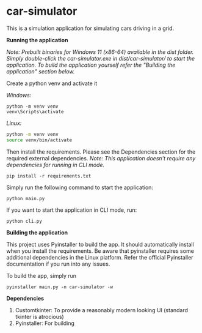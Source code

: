 # car-simulator

This is a simulation application for simulating cars driving in a grid. 

**Running the application**

*Note: Prebuilt binaries for Windows 11 (x86-64) available in the dist folder. Simply double-click
the car-simulator.exe in dist/car-simulator/ to start the application. To build the application yourself 
refer the "Building the application" section below.*

Create a python venv and activate it

*Windows:*

```commandline
python -m venv venv
venv\Scripts\activate
```

*Linux:*

```bash
python -m venv venv
source venv/bin/activate
```
Then install the requirements. Please see the Dependencies section for the required external 
dependencies. *Note: This application doesn't require any dependencies for running in CLI mode.*

```commandline
pip install -r requirements.txt
```
Simply run the following command to start the application:

```commandline
python main.py
```
If you want to start the application in CLI mode, run:

```commandline
python cli.py
```

**Building the application**

This project uses Pyinstaller to build the app. It should automatically install when 
you install the requirements. Be aware that pyinstaller requires some additional 
dependencies in the Linux platform. Refer the official Pyinstaller documentation if 
you run into any issues. 

To build the app, simply run

```commandline
pyinstaller main.py -n car-simulator -w
```

**Dependencies**
1. Customtkinter: To provide a reasonably modern looking UI (standard tkinter is atrocious)
2. Pyinstaller: For building
